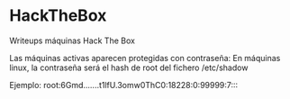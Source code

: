 # HackTheBox
Writeups máquinas Hack The Box

Las máquinas activas aparecen protegidas con contraseña:
En máquinas linux, la contraseña será el hash de root del fichero /etc/shadow

Ejemplo:
root:$6$Gmd.......t1lfU.3omw0ThC0:18228:0:99999:7:::

